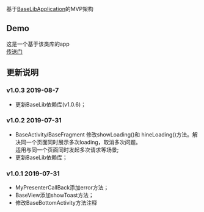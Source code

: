 基于[BaseLibApplication](https://github.com/LiQinglin007/BaseLibApplication)的MVP架构


## Demo
这是一个基于该类库的app<br>
[传送门](https://github.com/LiQinglin007/OpenAppMVP)

## 更新说明
### v1.0.3 2019-08-7
* 更新BaseLib依赖库(v1.0.6)；
### v1.0.2 2019-07-31
* BaseActivity/BaseFragment 修改showLoading()和 hineLoading()方法。解决同一个页面同时展示多次loading，取消多次问题。<br>
  适用与同一个页面同时发起多次请求等场景;
* 更新BaseLib依赖库；
### v1.0.1 2019-07-31
* MyPresenterCallBack添加error方法；
* BaseView添加showToast方法；
* 修改BaseBottomActivity方法注释